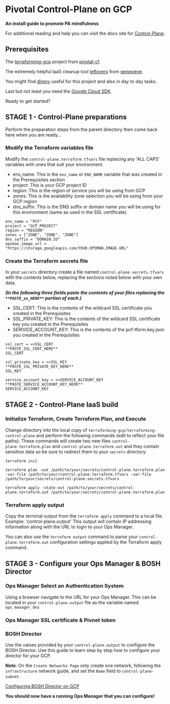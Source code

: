 # Pivotal Control-Plane on GCP
**An install guide to promote PA mindfulness**

For additional reading and help you can visit the docs site for [Control-Plane](https://control-plane-docs.cfapps.io/).

## Prerequisites
The [terraforming-gcp](https://github.com/pivotal-cf/terraforming-gcp/) project from [pivotal-cf](https://github.com/pivotal-cf).

The extremely helpful IaaS cleanup tool [leftovers](https://github.com/genevieve/leftovers) from [genevieve](https://github.com/genevieve).

You might find [direnv](https://direnv.net/) useful for this project and also in day to day tasks.

Last but not least you need the [Google Cloud SDK](https://cloud.google.com/sdk/docs/).

Ready to get started?

## STAGE 1 - Control-Plane preparations

Perform the preparation steps from the parent directory then come back here when you are ready...

### Modify the Terraform variables file
Modify the `control-plane.terraform.tfvars` file replacing any 'ALL CAPS' variables with ones that suit your environment.

  - env_name: This is the `env_name` or `ENV_NAME` variable that was created in the Prerequisites section
  - project: This is your GCP project ID
  - region: This is the region of service you will be using from GCP
  - zones: This is the availability zone selection you will be using from your GCP region
  - dns_suffix: This is the DNS suffix or domain name you will be using for this environment (same as used in the SSL certificate).

```
env_name = "PCF"
project	= "GCP_PROJECT"
region = "REGION"
zones = ["ZONE", "ZONE", "ZONE"]
dns_suffix = "DOMAIN.IO"
opsman_image_url = "https://storage.googleapis.com/YOUR.OPSMAN.IMAGE.URL"
```

### Create the Terraform secrets file
In your `secrets` directory create a file named `control-plane.secrets.tfvars` with the contents below, replacing the sections noted below with your own data.

__*(In the following three fields paste the contents of your files replacing the `**PASTE_xx_HERE**` portion of each.)*__

  - SSL_CERT: This is the contents of the wildcard SSL certificate you created in the Prerequisites
  - SSL_PRIVATE_KEY: This is the contents of the wildcard SSL certificate key you created in the Prerequisites
  - SERIVICE_ACCOUNT_KEY: This is the contents of the pcf-tform.key.json you created in the Prerequisites

```
ssl_cert = <<SSL_CERT
**PASTE_SSL_CERT_HERE**
SSL_CERT

ssl_private_key = <<SSL_KEY
**PASTE_SSL_PRIVATE_KEY_HERE**
SSL_KEY

service_account_key = <<SERVICE_ACCOUNT_KEY
**PASTE_SERVICE_ACCOUNT_KEY_HERE**
SERVICE_ACCOUNT_KEY
```

## STAGE 2 - Control-Plane IaaS build
### Initialize Terraform, Create Terraform Plan, and Execute
Change directory into the local copy of `terraforming-gcp/terraforming-control-plane` and perform the following commands (edit to reflect your file paths). These commands will create two new files `control-plane.terraform.plan` and `control-plane.terraform.out` and they contain sensitive data so be sure to redirect them to your `secrets` directory.
```
terraform init

terraform plan -out /path/to/your/secrets/control-plane.terraform.plan -var-file /path/to/your/control-plane.terraform.tfvars -var-file /path/to/your/secrets/control-plane.secrets.tfvars

terraform apply -state-out /path/to/your/secrets/control-plane.terraform.out /path/to/your/secrets/control-plane.terraform.plan
```

### Terraform apply output
Copy the terminal output from the `terraform apply` command to a local file. Example: 'control-plane.output' This output will contain IP addressing information along with the URL to login to your Ops Manager.

You can also use the `terraform output` command to parse your `control-plane.terraform.out` configuration settings applied by the Terraform apply command.

## STAGE 3 - Configure your Ops Manager & BOSH Director
### Ops Manager Select an Authentication System
Using a browser navigate to the URL for your Ops Manager. This can be located in your `control-plane.output` file as the variable named `ops_manager_dns`

### Ops Manager SSL certificate & Pivnet token


### BOSH Director
Use the values provided by your `control-plane.output` to configure the BOSH Director. Use this guide to learn step by step how to configure your director for your GCP.

**Note**: On the `Create Networks Page` only create one network, following the `infrastructure` network guide, and set the `Name` field to `control-plane-subnet`.

[Configuring BOSH Director on GCP](https://docs.pivotal.io/pivotalcf/2-4/om/gcp/config-terraform.html)

__You should now have a running Ops Manager that you can configure!__
<!--- SAMPLE COMMENT --->
